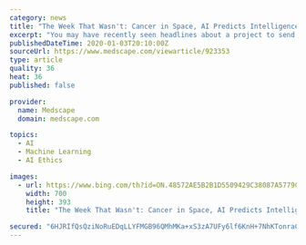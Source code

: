 ```yaml
---
category: news
title: "The Week That Wasn't: Cancer in Space, AI Predicts Intelligence, Curing Blindness"
excerpt: "You may have recently seen headlines about a project to send cancer cells to space, neural networks predicting kids' intelligence from MRI scans ... Is it possible to predict how intelligent someone is by using artificial intelligence and an MRI scan of the person's brain? Researchers from around the world participated in a competition to ..."
publishedDateTime: 2020-01-03T20:10:00Z
sourceUrl: https://www.medscape.com/viewarticle/923353
type: article
quality: 36
heat: 36
published: false

provider:
  name: Medscape
  domain: medscape.com

topics:
  - AI
  - Machine Learning
  - AI Ethics

images:
  - url: https://www.bing.com/th?id=ON.48572AE5B2B1D5509429C38087A5779C
    width: 700
    height: 393
    title: "The Week That Wasn't: Cancer in Space, AI Predicts Intelligence, Curing Blindness"

secured: "6HJRIfQsQziNoRuEDqLLYFMGB96QMhMKa+xS3zA7UFy6lf6KnH+7NhKTonraChL5fOgVFbzB5g8JaKYoE/lORS4/TFEDSUN7vmJtSBU3srjPqHyLA2maHC6OCQVcWaSs5OPxCuE6w5UVKKshkd8q61R6uHGflHHSiPHc4fKbYYm8fwikiJDOnn0+pa6hnUoXwnswSDHeooxFe4uiWWgR2WpfjSYg+u8Rtyi8a9oXKDqybCDa7I/msSdXQPxRguX/3PZgpIrbNA71FTLKVPUY4g==;yAq3Y/eDd954VmRe5zBddA=="
---
```


